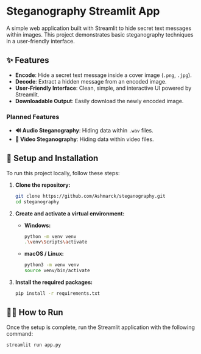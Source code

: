 # Steganography Streamlit App

A simple web application built with Streamlit to hide secret text messages within images. This project demonstrates basic steganography techniques in a user-friendly interface.

## ✨ Features

- **Encode**: Hide a secret text message inside a cover image (`.png`, `.jpg`).
- **Decode**: Extract a hidden message from an encoded image.
- **User-Friendly Interface**: Clean, simple, and interactive UI powered by Streamlit.
- **Downloadable Output**: Easily download the newly encoded image.

### Planned Features
- **🔊 Audio Steganography**: Hiding data within `.wav` files.
- **🎦 Video Steganography**: Hiding data within video files.



## 🚀 Setup and Installation

To run this project locally, follow these steps:

1.  **Clone the repository:**
    ```bash
    git clone https://github.com/Ashmarck/steganography.git
    cd steganography
    ```

2.  **Create and activate a virtual environment:**
    * **Windows:**
        ```bash
        python -m venv venv
        .\venv\Scripts\activate
        ```
    * **macOS / Linux:**
        ```bash
        python3 -m venv venv
        source venv/bin/activate
        ```

3.  **Install the required packages:**
    ```bash
    pip install -r requirements.txt
    ```

## 🏃‍♀️ How to Run

Once the setup is complete, run the Streamlit application with the following command:

```bash
streamlit run app.py
